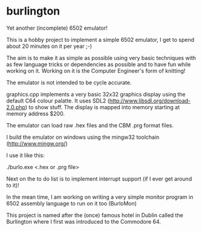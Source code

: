 # burlington
Yet another (incomplete) 6502 emulator!

This is a hobby project to implement a simple 6502 emulator, I get to spend about 20 minutes on it per year ;-)

The aim is to make it as simple as possible using very basic techniques with as few language tricks or dependencies as possible and to have fun while working on it.  Working on it is the Computer Engineer's form of knitting!

The emulator is not intended to be cycle accurate.

graphics.cpp implements a very basic 32x32 graphics display using the default C64 colour palatte.  It uses SDL2 (http://www.libsdl.org/download-2.0.php) to show stuff.  The display is mapped into memory starting at memory address $200.

The emulator can load raw .hex files and the CBM .prg format files.

I build the emulator on windows using the mingw32 toolchain (http://www.mingw.org/)

I use it like this:

./burlo.exe <.hex or .prg file>

Next on the to do list is to implement interrupt support (if I ever get around to it)!

In the mean time, I am working on writing a very simple monitor program in 6502 assembly language to run on it too (BurloMon)

This project is named after the (once) famous hotel in Dublin called the Burlington where I first was introduced to the Commodore 64.
